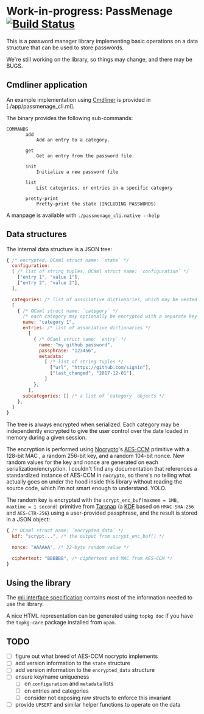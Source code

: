 # Work-in-progress: PassMenage [![Build Status](https://travis-ci.org/cfcs/passmenage.svg?branch=master)](https://travis-ci.org/cfcs/passmenage)

This is a password manager library implementing basic operations on a data
structure that can be used to store passwords.

We're still working on the library, so things may change, and there may be BUGS.

## Cmdliner application

An example implementation using [Cmdliner](https://github.com/dbuenzli/cmdliner)
is provided in [./app/passmenage_cli.ml].

The binary provides the following sub-commands:
```
COMMANDS
       add
           Add an entry to a category.

       get
           Get an entry from the password file.

       init
           Initialize a new password file

       list
           List categories, or entries in a specific category

       pretty-print
           Pretty-print the state (INCLUDING PASSWORDS)
```

A manpage is available with `./passmenage_cli.native --help`

## Data structures

The internal data structure is a JSON tree:

```javascript
{ /* encrypted, OCaml struct name: `state` */
  configuration:
  [ /* list of string tuples, OCaml struct name: `configuration` */
    ["entry 1", "value 1"],
    ["entry 2", "value 2"],
  ],

  categories: /* list of associative dictionaries, which may be nested */
  [
    { /* OCaml struct name: `category` */
      /* each category may optionally be encrypted with a separate key */
      name: "category 1",
      entries: /* list of associative dictionaries */
        [
          { /* OCaml struct name: `entry` */
            name: "my github password",
            passphrase: "123456",
            metadata:
              [ /* list of string tuples */
                ["url", "https://github.com/signin"],
                ["last_changed", "2017-12-01"],
              ]
          },
        ],
      subcategories: [] /* a list of `category` objects */
    },
  ]
}
```

The tree is always encrypted when serialized.
Each category may be independently encrypted to give the user control over the
date loaded in memory during a given session.

The encryption is performed using
[Nocrypto](https://github.com/mirleft/ocaml-nocrypto)'s
[AES-CCM](https://en.wikipedia.org/wiki/CCM_mode) primitive with a 128-bit MAC
, a random 256-bit key, and a random 104-bit nonce.
New random values for the key and nonce are generated on each
serialization/encryption.
I couldn't find any documentation that references a standardized instance
of AES-CCM in `nocrypto`, so there's no telling what actually goes on under
the hood inside this library without reading the source code, which I'm not
smart enough to understand. YOLO.

The random key is encrypted with the
`scrypt_enc_buf(maxmem = 1MB, maxtime = 1 second)` primitive from
[Tarsnap](https://github.com/Tarsnap/scrypt/blob/master/lib/scryptenc/scryptenc.h)
(a [KDF](https://wikipedia.org/wiki/Key_derival_function) based on
`HMAC-SHA-256` and `AES-CTR-256`) using a user-provided passphrase,
and the result is stored in a JSON object:

```javascript
{ /* OCaml struct name: `encrypted_data` */
  kdf: "scrypt...", /* the output from scrypt_enc_buf() */

  nonce: "AAAAAA", /* 32-byte random value */

  ciphertext: "BBBBBB", /* ciphertext and MAC from AES-CCM */
}
```

## Using the library

The [mli interface specification](./lib/passmenage.mli) contains most of the
information needed to use the library.

A nice HTML representation can be generated using `topkg doc` if you have the
`topkg-care` package installed from `opam`.

## TODO

- [ ] figure out what breed of AES-CCM nocrypto implements
- [ ] add version information to the `state` structure
- [ ] add version information to the `encrypted_data` structure
- [ ] ensure key/name uniqueness
  - [ ] on `configuration` and `metadata` lists
  - [ ] on entries and categories
  - [ ] consider not exposing raw structs to enforce this invariant
- [ ] provide `UPSERT` and similar helper functions to operate on the data
